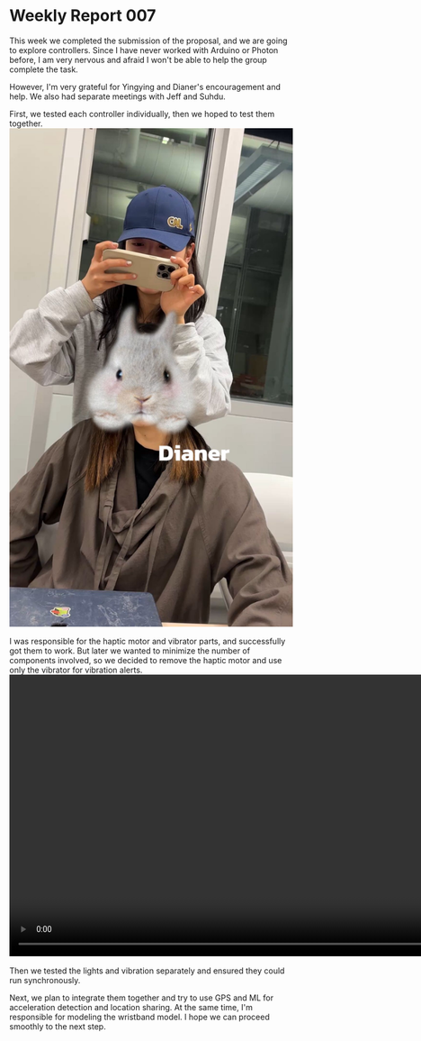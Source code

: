 # Weekly Report 007


This week we completed the submission of the proposal, and we are going to explore controllers. Since I have never worked with Arduino or Photon before, I am very nervous and afraid I won't be able to help the group complete the task.

However, I'm very grateful for Yingying and Dianer's encouragement and help. We also had separate meetings with Jeff and Suhdu.

First, we tested each controller individually, then we hoped to test them together.
<img width="1000" alt="first try" src="assets/101701.jpg">

I was responsible for the haptic motor and vibrator parts, and successfully got them to work. But later we wanted to minimize the number of components involved, so we decided to remove the haptic motor and use only the vibrator for vibration alerts.
<video src="assets/101703.mp4" controls="controls" width="1000"></video>

Then we tested the lights and vibration separately and ensured they could run synchronously.

Next, we plan to integrate them together and try to use GPS and ML for acceleration detection and location sharing. At the same time, I'm responsible for modeling the wristband model. I hope we can proceed smoothly to the next step.
